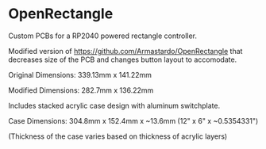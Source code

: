 # OpenRectangle
Custom PCBs for a RP2040 powered rectangle controller.

Modified version of https://github.com/Armastardo/OpenRectangle that decreases size of the PCB and changes button layout to accomodate.

Original Dimensions: 339.13mm x 141.22mm

Modified Dimensions: 282.7mm x 136.22mm

Includes stacked acrylic case design with aluminum switchplate. 

Case Dimensions: 304.8mm x 152.4mm x ~13.6mm (12" x 6" x ~0.5354331") 

(Thickness of the case varies based on thickness of acrylic layers)
